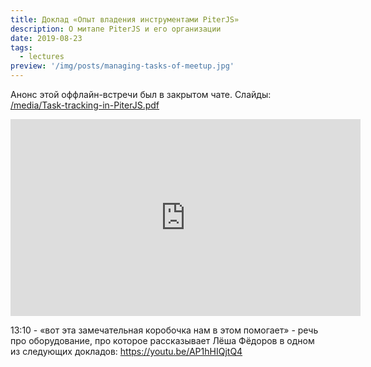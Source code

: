 ```yaml
---
title: Доклад «Опыт владения инструментами PiterJS»
description: О митапе PiterJS и его организации
date: 2019-08-23
tags:
  - lectures
preview: '/img/posts/managing-tasks-of-meetup.jpg'
---
```


Анонс этой оффлайн-встречи был в закрытом чате.
Слайды: [/media/Task-tracking-in-PiterJS.pdf](/media/Task-tracking-in-PiterJS.pdf)

<iframe width="560" height="315" src="https://www.youtube-nocookie.com/embed/AXloa9J_MOo" frameborder="0" allow="accelerometer; autoplay; clipboard-write; encrypted-media; gyroscope; picture-in-picture" allowfullscreen></iframe>

13:10 - «вот эта замечательная коробочка нам в этом помогает» - речь про оборудование, про которое рассказывает Лёша Фёдоров в одном из следующих докладов: https://youtu.be/AP1hHIQjtQ4
